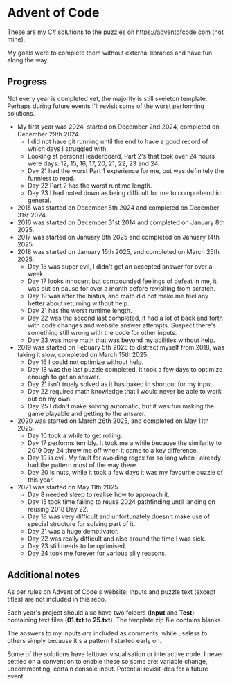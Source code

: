 # Advent of Code
These are my C# solutions to the puzzles on https://adventofcode.com (not mine).

My goals were to complete them without external libraries and have fun along the way.

## Progress
Not every year is completed yet, the majority is still skeleton template.
Perhaps during future events I'll revisit some of the worst performing solutions.

- My first year was 2024, started on December 2nd 2024, completed on December 29th 2024.
  - I did not have git running until the end to have a good record of which days I struggled with.
  - Looking at personal leaderboard, Part 2's that took over 24 hours were days: 12, 15, 16, 17, 20, 21, 22, 23 and 24.
  - Day 21 had the worst Part 1 experience for me, but was definitely the funniest to read.
  - Day 22 Part 2 has the worst runtime length.
  - Day 23 I had noted down as being difficult for me to comprehend in general.
- 2015 was started on December 8th 2024 and completed on December 31st 2024.
- 2016 was started on December 31st 2014 and completed on January 8th 2025.
- 2017 was started on January 8th 2025 and completed on January 14th 2025.
- 2018 was started on January 15th 2025, and completed on March 25th 2025.
  - Day 15 was super evil, I didn't get an accepted answer for over a week.
  - Day 17 looks innocent but compounded feelings of defeat in me, it was put on pause for over a month before revisiting from scratch.
  - Day 19 was after the hiatus, and math did not make me feel any better about returning without help.
  - Day 21 has the worst runtime length.
  - Day 22 was the second last completed, it had a lot of back and forth with code changes and website answer attempts. Suspect there's something still wrong with the code for other inputs.
  - Day 23 was more math that was beyond my abilities without help.
- 2019 was started on Febuary 5th 2025 to distract myself from 2018, was taking it slow, completed on March 15th 2025.
  - Day 16 I could not optimize without help.
  - Day 18 was the last puzzle completed, it took a few days to optimize enough to get an answer.
  - Day 21 isn't truely solved as it has baked in shortcut for my input.
  - Day 22 required math knowledge that I would never be able to work out on my own.
  - Day 25 I didn't make solving automatic, but it was fun making the game playable and getting to the answer.
- 2020 was started on March 26th 2025, and completed on May 11th 2025.
  - Day 10 took a while to get rolling.
  - Day 17 performs terribly. It took me a while because the similarity to 2019 Day 24 threw me off when it came to a key difference.
  - Day 19 is evil. My fault for avoiding regex for so long when I already had the pattern most of the way there.
  - Day 20 is nuts, while it took a few days it was my favourite puzzle of this year.
- 2021 was started on May 11th 2025.
  - Day 8 needed sleep to realise how to approach it.
  - Day 15 took time failing to reuse 2024 pathfinding until landing on reusing 2018 Day 22.
  - Day 18 was very difficult and unfortunately doesn't make use of special structure for solving part of it.
  - Day 21 was a huge demotivator.
  - Day 22 was really difficult and also around the time I was sick.
  - Day 23 still needs to be optimised.
  - Day 24 took me forever for various silly reasons.

## Additional notes
As per rules on Advent of Code's website: inputs and puzzle text (except titles) are not included in this repo.

Each year's project should also have two folders (**Input** and **Test**) containing text files (**01.txt** to **25.txt**). The template zip file contains blanks.

The answers to my inputs *are* included as comments, while useless to others simply because it's a pattern I started early on.

Some of the solutions have leftover visualisation or interactive code. I never settled on a convention to enable these so some are: variable change, uncommenting, certain console input. Potential revisit idea for a future event.